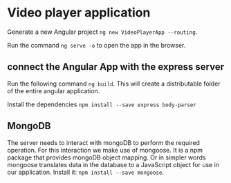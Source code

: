 # Video player application

Generate a new Angular project `ng new VideoPlayerApp --routing`.

Run the command `ng serve -o` to open the app in the browser.

## connect the Angular App with the express server

Run the following command `ng build`. This will create a distributable folder of the entire angular application.

Install the dependencies `npm install --save express body-parser`

## MongoDB

The server needs to interact with mongoDB to perform the required operation. For this interaction we make use of mongoose. It is a npm package that provides mongoDB object mapping. Or in simpler words mongoose translates data in the database to a JavaScript object for use in our application. Install it: `npm install --save mongoose`.